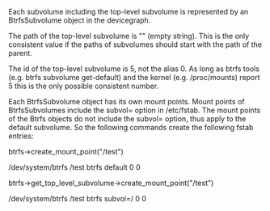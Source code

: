 
Each subvolume including the top-level subvolume is represented by an
BtrfsSubvolume object in the devicegraph.

The path of the top-level subvolume is "" (empty string). This is the only
consistent value if the paths of subvolumes should start with the path of the
parent.

The id of the top-level subvolume is 5, not the alias 0. As long as btrfs
tools (e.g. btrfs subvolume get-default) and the kernel (e.g. /proc/mounts)
report 5 this is the only possible consistent number.

Each BtrfsSubvolume object has its own mount points. Mount points of
BtrfsSubvolumes include the subvol= option in /etc/fstab. The mount points of
the Btrfs objects do not include the subvol= option, thus apply to the default
subvolume. So the following commands create the following fstab entries:

btrfs->create_mount_point("/test")

  /dev/system/btrfs  /test  btrfs  default  0 0

btrfs->get_top_level_subvolume->create_mount_point("/test")

  /dev/system/btrfs  /test  btrfs  subvol=/  0 0

